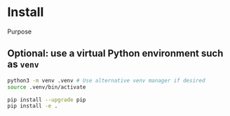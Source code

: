 # Install 

Purpose 

## Optional: use a virtual Python environment such as `venv`

```bash
python3 -m venv .venv # Use alternative venv manager if desired
source .venv/bin/activate
```

```bash
pip install --upgrade pip
pip install -e .
```
